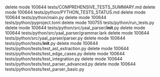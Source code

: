 
 delete mode 100644 tests/COMPREHENSIVE_TESTS_SUMMARY.md
 delete mode 100644 tests/python/PYTHON_TESTS_STATUS.md
 delete mode 100644 tests/python/main.py
 delete mode 100644 tests/python/pyproject.toml
 delete mode 100755 tests/python/run_tests.py
 delete mode 100644 tests/python/src/yaal_parser/__init__.py
 delete mode 100644 tests/python/src/yaal_parser/grammar.lark
 delete mode 100644 tests/python/src/yaal_parser/parser.py
 delete mode 100644 tests/python/tests/__init__.py
 delete mode 100644 tests/python/tests/test_ast_extraction.py
 delete mode 100644 tests/python/tests/test_edge_cases.py
 delete mode 100644 tests/python/tests/test_integration.py
 delete mode 100644 tests/python/tests/test_parser_advanced.py
 delete mode 100644 tests/python/tests/test_parser_basic.py
